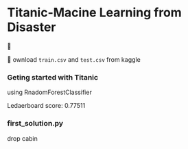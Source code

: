 # Titanic-Macine Learning from Disaster
:ship: 

🔨 ownload `train.csv` and `test.csv` from kaggle

### Geting started with Titanic
using RnadomForestClassifier

Ledaerboard score: 0.77511

### first_solution.py
drop cabin


